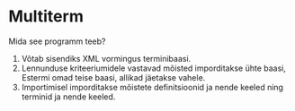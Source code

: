 # Multiterm

Mida see programm teeb?

1. Võtab sisendiks XML vormingus terminibaasi.
2. Lennunduse kriteeriumidele vastavad mõisted imporditakse ühte baasi, Estermi omad teise baasi, allikad jäetakse vahele.
3. Importimisel imporditakse mõistete definitsioonid ja nende keeled ning terminid ja nende keeled.